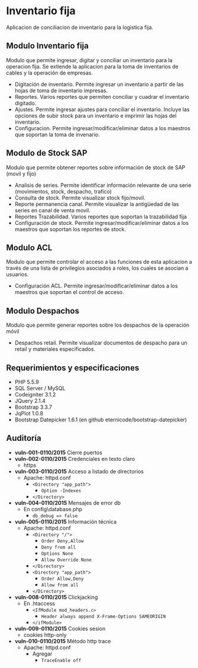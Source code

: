 # Inventario fija

Aplicacion de conciliacion de inventario para la logistica fija.

## Modulo Inventario fija

Modulo que permite ingresar, digitar y conciliar un inventario para la operacion fija. Se extiende la aplicacion para la toma de inventarios de cables y la operación de empresas.

* Digitación de inventario. Permite ingresar un inventario a partir de las hojas de toma de inventario impresas.
* Reportes. Varios reportes que permiten conciliar y cuadrar el inventario digitado.
* Ajustes. Permite ingresar ajustes para conciliar el inventario. Incluye las opciones de subir stock para un inventario e imprimir las hojas del inventario.
* Configuracion. Permite ingresar/modificar/eliminar datos a los maestros que soportan la toma de invenario.

## Modulo de Stock SAP

Modulo que permite obtener reportes sobre información de stock de SAP (movil y fijo)

* Analisis de series. Permite identificar información relevante de una serie (movimientos, stock, despacho, trafico)
* Consulta de stock. Permite visualizar stock fijo/movil.
* Reporte permanencia canal. Permite visualizar la antigüedad de las series en canal de venta movil.
* Reportes Trazabilidad. Varios reportes que soportan la trazabilidad fija
* Configuración de stock. Permite ingresar/modificar/eliminar datos a los maestros que soportan los reportes de stock.

## Modulo ACL

Modulo que permite controlar el acceso a las funciones de esta aplicacion a través de una lista de privilegios asociados a roles, los cuales se asocian a usuarios.

* Configuración ACL. Permite ingresar/modificar/eliminar datos a los maestros que soportan el control de acceso.

## Modulo Despachos

Modulo que permite generar reportes sobre los despachos de la operación móvil

* Despachos retail. Permite visualizar documentos de despacho para un retail y materiales especificados.

## Requerimientos y especificaciones

* PHP 5.5.9
* SQL Server / MySQL
* Codeigniter 3.1.2
* JQuery 2.1.4
* Bootstrap 3.3.7
* JqPlot 1.0.8
* Bootstrap Datepicker 1.6.1 (en github eternicode/bootstrap-datepicker)


## Auditoría

* __vuln-001-0110/2015__ Cierre puertos
* __vuln-002-0110/2015__ Credenciales en texto claro
	* https
* __vuln-003-0110/2015__ Acceso a listado de directorios
	* Apache: httpd.conf
		* `<Directory "app_path">`
			* `Option -Indexes`
		* `</Directory>`
* __vuln-004-0110/2015__ Mensajes de error db
	* En config\database.php
		* `db_debug => false`
* __vuln-005-0110/2015__ Información técnica
	* Apache: httpd.conf
		* `<Directory "/">`
			* `Order Deny,Allow`
			* `Deny from all`
			* `Options None`
			* `Allow Override None`
		* `</Directory>`
		* `<Directory "app_path">`
			* `Order Allow,Deny`
			* `Allow from all`
		* `</Directory>`
* __vuln-008-0110/2015__ Clickjacking
	* En .htaccess
		* `<IfModule mod_headers.c>`
			* `Header always append X-Frame-Options SAMEORIGIN`
		* `</ifModule>`
* __vuln-009-0110/2015__ Cookies sesion
	* cookies http-only
* __vuln-010-0110/2015__ Método http trace
	* Apache: httpd.conf
		* Agregar
			* `TraceEnable off`